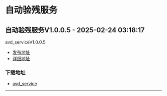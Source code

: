 # 自动验残服务
## 自动验残服务V1.0.0.5 - 2025-02-24 03:18:17
avd_serviceV1.0.0.5
*  [发布地址](https://github.com/jadehh/AutoValidDamage/releases/tag/avd_serviceV1.0.0.5)
*  [详细地址](https://github.com/jadehh/jadehh_file/releases/tag/avd_serviceV1.0.0.5)
### 下载地址
* [avd_service](https://github.com/jadehh/jadehh_file/releases/download/avd_serviceV1.0.0.5/avd_service)
----